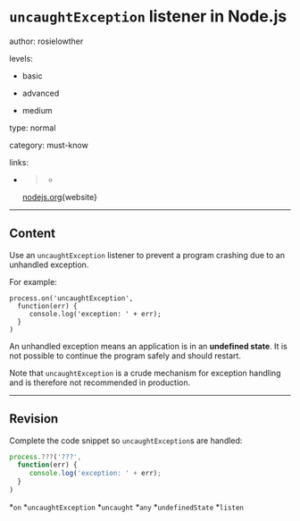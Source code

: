 # `uncaughtException` listener in Node.js
author: rosielowther

levels:

  - basic

  - advanced

  - medium

type: normal

category: must-know

links:

  - >-
    [nodejs.org](https://nodejs.org/api/process.html#process_event_uncaughtexception){website}

---
## Content

Use an `uncaughtException` listener to prevent a program crashing due to an unhandled exception.

For example:
```
process.on('uncaughtException',
  function(err) {
     console.log('exception: ' + err);
  }
)
```
An unhandled exception means an application is in an **undefined state**. It is not possible to continue the program safely and should restart.

Note that `uncaughtException` is a crude  mechanism for exception handling and is therefore not recommended in production.

---
## Revision

Complete the code snippet so `uncaughtException`s are handled:
```javascript
process.???('???', 
  function(err) {
     console.log('exception: ' + err);
  }
)

```

*`on`
*`uncaughtException`
*`uncaught`
*`any`
*`undefinedState`
*`listen`
